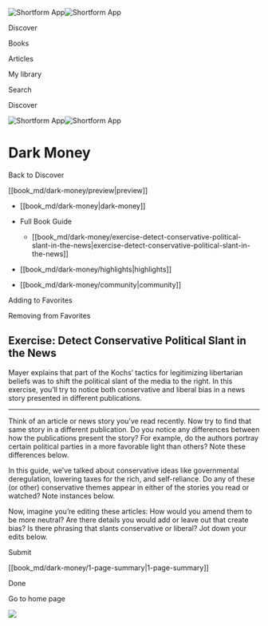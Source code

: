 ![Shortform App](/img/logo.36a2399e.svg)![Shortform App](/img/logo-dark.70c1b072.svg)

Discover

Books

Articles

My library

Search

Discover

![Shortform App](/img/logo.36a2399e.svg)![Shortform App](/img/logo-dark.70c1b072.svg)

# Dark Money

Back to Discover

[[book_md/dark-money/preview|preview]]

  * [[book_md/dark-money|dark-money]]
  * Full Book Guide

    * [[book_md/dark-money/exercise-detect-conservative-political-slant-in-the-news|exercise-detect-conservative-political-slant-in-the-news]]
  * [[book_md/dark-money/highlights|highlights]]
  * [[book_md/dark-money/community|community]]



Adding to Favorites 

Removing from Favorites 

## Exercise: Detect Conservative Political Slant in the News

Mayer explains that part of the Kochs’ tactics for legitimizing libertarian beliefs was to shift the political slant of the media to the right. In this exercise, you’ll try to notice both conservative and liberal bias in a news story presented in different publications.

* * *

Think of an article or news story you’ve read recently. Now try to find that same story in a different publication. Do you notice any differences between how the publications present the story? For example, do the authors portray certain political parties in a more favorable light than others? Note these differences below.

In this guide, we’ve talked about conservative ideas like governmental deregulation, lowering taxes for the rich, and self-reliance. Do any of these (or other) conservative themes appear in either of the stories you read or watched? Note instances below.

Now, imagine you’re editing these articles: How would you amend them to be more neutral? Are there details you would add or leave out that create bias? Is there phrasing that slants conservative or liberal? Jot down your edits below.

Submit 

[[book_md/dark-money/1-page-summary|1-page-summary]]

Done

Go to home page 

![](https://bat.bing.com/action/0?ti=56018282&Ver=2&mid=2bf90d0d-d084-4bc5-bf68-99cf8b67177e&sid=49fff5b0636c11eeb9c611038afc8668&vid=4a005010636c11ee80c703d4c4a7acd5&vids=0&msclkid=N&pi=0&lg=en-US&sw=800&sh=600&sc=24&nwd=1&tl=Shortform%20%7C%20Dark%20Money&p=https%3A%2F%2Fwww.shortform.com%2Fapp%2Fbook%2Fdark-money%2Fexercise-detect-conservative-political-slant-in-the-news&r=&lt=425&evt=pageLoad&sv=1&rn=408839)
